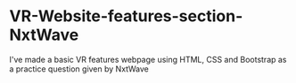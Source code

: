 # VR-Website-features-section-NxtWave
I've made a basic VR features webpage using HTML, CSS and Bootstrap as a practice question given by NxtWave
